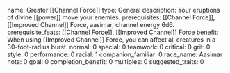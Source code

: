 name: Greater [[Channel Force]]
type: General
description: Your eruptions of divine [[power]] move your enemies.
prerequisites: [[Channel Force]], [[Improved Channel]] Force, aasimar, channel energy 6d6.
prerequisite_feats: [[Channel Force]], [[Improved Channel]] Force
benefit: When using [[Improved Channel]] Force, you can affect all creatures in a 30-foot-radius burst.
normal: 0
special: 0
teamwork: 0
critical: 0
grit: 0
style: 0
performance: 0
racial: 1
companion_familiar: 0
race_name: Aasimar
note: 0
goal: 0
completion_benefit: 0
multiples: 0
suggested_traits: 0
